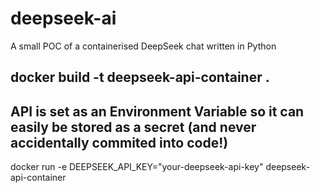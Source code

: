 # deepseek-ai
A small POC of a containerised DeepSeek chat written in Python

## docker build -t deepseek-api-container .

## API is set as an Environment Variable so it can easily be stored as a secret (and never accidentally commited into code!)
docker run -e DEEPSEEK_API_KEY="your-deepseek-api-key" deepseek-api-container